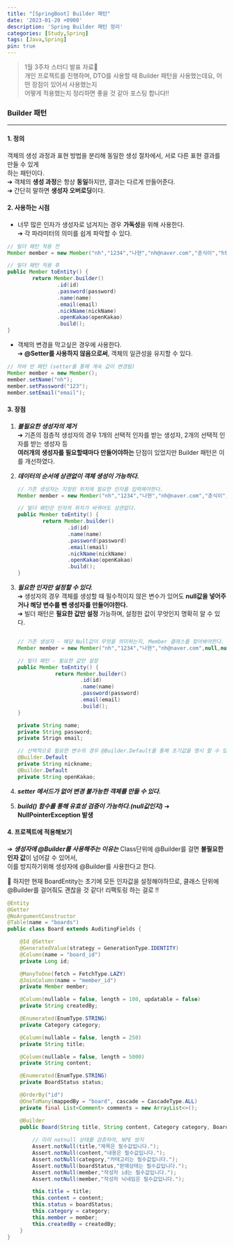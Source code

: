 ```yaml
---
title: "[SpringBoot] Builder 패턴"
date: '2023-01-20 +0900'
description: 'Spring Builder 패턴 정리'
categories: [Study,Spring]
tags: [Java,Spring]
pin: true
---
```


> 1월 3주차 스터디 발표 자료📖                                    
> 개인 프로젝트를 진행하며, DTO를 사용할 때 Builder 패턴을 사용했는데요, 어떤 장점이 있어서 사용했는지       
> 어떻게 적용했는지 정리하면 좋을 것 같아 포스팅 합니다!! 

### **Builder 패턴**
---
#### **1. 정의** ####
객체의 생성 과정과 표현 방법을 분리해 동일한 생성 절차에서, 서로 다른 표현 결과를 만들 수 있게                   
하는 패턴이다.                           
➔ 객체의 **생성 과정**은 항상 **동일**하지만, 결과는 다르게 만들어준다.                   
➔ 간단히 말하면 **생성자 오버로딩**이다.

#### **2. 사용하는 시점** ####
* 너무 많은 인자가 생성자로 넘겨지는 경우 **가독성**을 위해 사용한다.            
➔ 각 파라미터의 의미를 쉽게 파악할 수 있다.

```java
// 빌더 패턴 적용 전
Member member = new Member("nh","1234","나현","nh@naver.com","춘식이","https://open.kakao.com/");

// 빌더 패턴 적용 후
public Member toEntity() {
        return Member.builder()
                .id(id)
                .password(password)
                .name(name)
                .email(email)
                .nickName(nickName)
                .openKakao(openKakao)
                .build();
}
```
* 객체의 변경을 막고싶은 경우에 사용한다.                                    
➔ **@Setter를 사용하지 않음으로써**, 객체의 일관성을 유지할 수 있다.

```java
// 자바 빈 패턴 (setter를 통해 계속 값이 변경됨)
Member member = new Member();
member.setName("nh");
member.setPassword("123");
member.setEmail("email");
```
#### **3. 장점** ####
1. ***불필요한 생성자의 제거***                              
➔ 기존의 점층적 생성자의 경우 1개의 선택적 인자를 받는 생성자, 2개의 선택적 인자를 받는 생성자 등                                              
**여러개의 생성자를 필요할때마다 만들어야하는** 단점이 있었지만 Builder 패턴은 이를 개선하였다.            

2. ***데이터의 순서에 상관없이 객체 생성이 가능하다.***
    ```java
    // 기존 생성자는 지정된 위치에 필요한 인자를 입력해야한다.
    Member member = new Member("nh","1234","나현","nh@naver.com","춘식이","https://open.kakao.com/");

    // 빌더 패턴은 인자의 위치가 바뀌어도 상관없다.
    public Member toEntity() {
            return Member.builder()
                    .id(id)
                    .name(name)
                    .password(password)
                    .email(email)
                    .nickName(nickName)
                    .openKakao(openKakao)
                    .build();
    }
    ```                    


3. ***필요한 인자만 설정할 수 있다.***                             
➔ 생성자의 경우 객체를 생성할 때 필수적이지 않은 변수가 있어도 **null값을 넣어주거나 해당 변수를 뺀 생성자를 만들어야한다.**                
➔ 빌더 패턴은 **필요한 값만 설정** 가능하며, 설정한 값이 무엇인지 명확히 알 수 있다.

    ```java

    // 기존 생성자 - 해당 Null값이 무엇을 의미하는지, Member 클래스를 찾아봐야한다.
    Member member = new Member("nh","1234","나현","nh@naver.com",null,null);

    // 빌더 패턴 - 필요한 값만 설정
    public Member toEntity() {
                return Member.builder()
                        .id(id)
                        .name(name)
                        .password(password)
                        .email(email)
                        .build();
    }
    ```

    ```java
    private String name;
    private String password;
    private Strign email;

    // 선택적으로 필요한 변수의 경우 @Builder.Default를 통해 초기값을 명시 할 수 있다.
    @Builder.Default
    private String nickname;
    @Builder.Default
    private String openKakao;
    ```


4. ***setter 메서드가 없어 **변경 불가능한 객체**를 만들 수 있다.***

5. ***build() 함수를 통해 유효성 검증이 가능하다.(null값인지)***
➔ **NullPointerException 발생**

#### **4. 프로젝트에 적용해보기** ####
➔ ***생성자에 @Builder를 사용해주는 이유는*** Class단위에 @Builder를 걸면 **불필요한 인자 값**이 넘어갈 수 있어서,      
이를 방지하기위해 생성자에 @Builder를 사용한다고 한다.                    

🤔 하지만 현재 BoardEntity는 초기에 모든 인자값을 설정해야하므로, 클래스 단위에 @Builder를 걸어줘도 괜찮을 것 같다! 리팩토링 하는 걸로 !! 

```java
@Entity
@Getter
@NoArgumentConstructor
@Table(name = "boards")
public class Board extends AuditingFields {

    @Id @Setter
    @GeneratedValue(strategy = GenerationType.IDENTITY)
    @Column(name = "board_id")
    private Long id;

    @ManyToOne(fetch = FetchType.LAZY)
    @JoinColumn(name = "member_id")
    private Member member;

    @Column(nullable = false, length = 100, updatable = false)
    private String createdBy;

    @Enumerated(EnumType.STRING)
    private Category category;

    @Column(nullable = false, length = 250)
    private String title;

    @Column(nullable = false, length = 5000)
    private String content;

    @Enumerated(EnumType.STRING)
    private BoardStatus status;

    @OrderBy("id")
    @OneToMany(mappedBy = "board", cascade = CascadeType.ALL)
    private final List<Comment> comments = new ArrayList<>();

    @Builder
    public Board(String title, String content, Category category, BoardStatus boardStatus, Member member , String createdBy) {
        
        // 미리 notnull 상태를 검증하여, NPE 방지
        Assert.notNull(title,"제목은 필수값입니다.");
        Assert.notNull(content,"내용은 필수값입니다.");
        Assert.notNull(category,"카테고리는 필수값입니다.");
        Assert.notNull(boardStatus,"판매상태는 필수값입니다.");
        Assert.notNull(member,"작성자 id는 필수값입니다.");
        Assert.notNull(member,"작성자 닉네임은 필수값입니다.");

        this.title = title;
        this.content = content;
        this.status = boardStatus;
        this.category = category;
        this.member = member;
        this.createdBy = createdBy;
    }
}
```